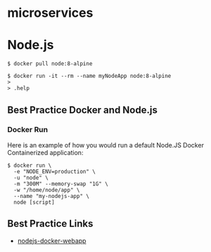 # microservices

# Node.js

```
$ docker pull node:8-alpine

$ docker run -it --rm --name myNodeApp node:8-alpine
>
> .help
```

## Best Practice Docker and Node.js

### Docker Run

Here is an example of how you would run a default Node.JS Docker Containerized application:

```
$ docker run \
  -e "NODE_ENV=production" \
  -u "node" \
  -m "300M" --memory-swap "1G" \
  -w "/home/node/app" \
  --name "my-nodejs-app" \
  node [script]
```

## Best Practice Links

* [nodejs-docker-webapp](https://nodejs.org/en/docs/guides/nodejs-docker-webapp/)
